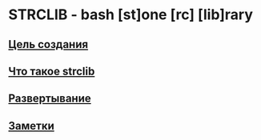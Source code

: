 # STRCLIB - bash [st]one [rc] [lib]rary

## [<manifesto> Цель создания](.d/.md.ax/README.md/manifesto.md)
## [<whatthat> Что такое strclib](.d/.md.ax/README.md/whatthat.md)
## [<embed> Развертывание](.d/.md.ax/README.md/embed.md)
## [<note> Заметки](.d/.md.ax/README.md/note.md)



    
